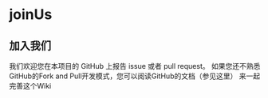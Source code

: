 # joinUs

## 加入我们

我们欢迎您在本项目的 GitHub 上报告 issue 或者 pull request。
如果您还不熟悉GitHub的Fork and Pull开发模式，您可以阅读GitHub的文档（参见这里）
来一起完善这个Wiki